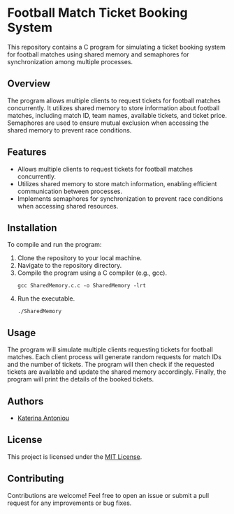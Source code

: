 # Football Match Ticket Booking System

This repository contains a C program for simulating a ticket booking system for football matches using shared memory and semaphores for synchronization among multiple processes.

## Overview

The program allows multiple clients to request tickets for football matches concurrently. It utilizes shared memory to store information about football matches, including match ID, team names, available tickets, and ticket price. Semaphores are used to ensure mutual exclusion when accessing the shared memory to prevent race conditions.

## Features

- Allows multiple clients to request tickets for football matches concurrently.
- Utilizes shared memory to store match information, enabling efficient communication between processes.
- Implements semaphores for synchronization to prevent race conditions when accessing shared resources.

## Installation

To compile and run the program:

1. Clone the repository to your local machine.
2. Navigate to the repository directory.
3. Compile the program using a C compiler (e.g., gcc).
    ```
    gcc SharedMemory.c.c -o SharedMemory -lrt
    ```
4. Run the executable.
    ```
    ./SharedMemory
    ```

## Usage

The program will simulate multiple clients requesting tickets for football matches. Each client process will generate random requests for match IDs and the number of tickets. The program will then check if the requested tickets are available and update the shared memory accordingly. Finally, the program will print the details of the booked tickets.

## Authors

- [ Katerina Antoniou ](https://github.com/k-antoniou)

## License

This project is licensed under the [MIT License](LICENSE).

## Contributing

Contributions are welcome! Feel free to open an issue or submit a pull request for any improvements or bug fixes.

